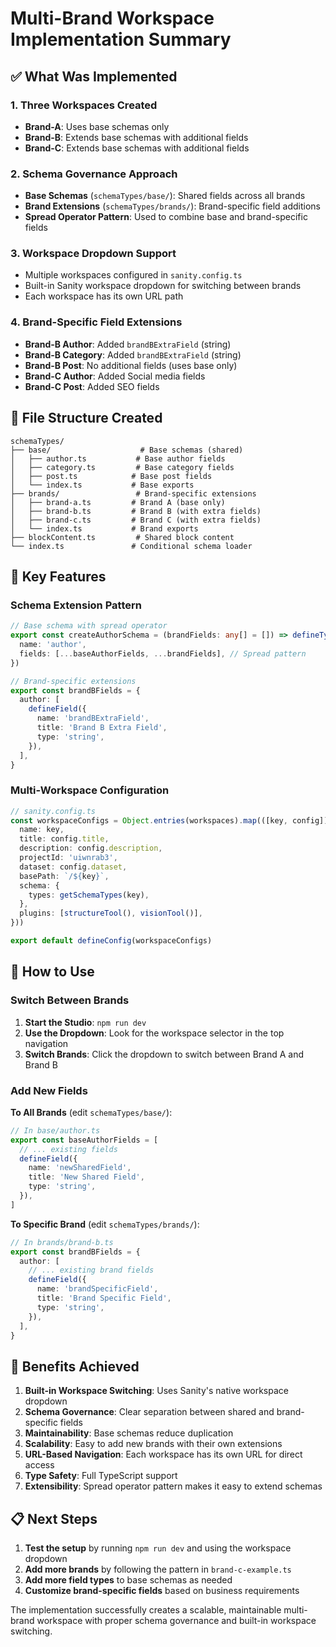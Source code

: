 # Multi-Brand Workspace Implementation Summary

## ✅ What Was Implemented

### 1. **Three Workspaces Created**
- **Brand-A**: Uses base schemas only
- **Brand-B**: Extends base schemas with additional fields
- **Brand-C**: Extends base schemas with additional fields

### 2. **Schema Governance Approach**
- **Base Schemas** (`schemaTypes/base/`): Shared fields across all brands
- **Brand Extensions** (`schemaTypes/brands/`): Brand-specific field additions
- **Spread Operator Pattern**: Used to combine base and brand-specific fields

### 3. **Workspace Dropdown Support**
- Multiple workspaces configured in `sanity.config.ts`
- Built-in Sanity workspace dropdown for switching between brands
- Each workspace has its own URL path

### 4. **Brand-Specific Field Extensions**
- **Brand-B Author**: Added `brandBExtraField` (string)
- **Brand-B Category**: Added `brandBExtraField` (string)
- **Brand-B Post**: No additional fields (uses base only)
- **Brand-C Author**: Added Social media fields
- **Brand-C Post**: Added SEO fields


## 📁 File Structure Created

```
schemaTypes/
├── base/                    # Base schemas (shared)
│   ├── author.ts           # Base author fields
│   ├── category.ts         # Base category fields
│   ├── post.ts            # Base post fields
│   └── index.ts           # Base exports
├── brands/                 # Brand-specific extensions
│   ├── brand-a.ts         # Brand A (base only)
│   ├── brand-b.ts         # Brand B (with extra fields)
│   ├── brand-c.ts         # Brand C (with extra fields)
│   └── index.ts           # Brand exports
├── blockContent.ts         # Shared block content
└── index.ts               # Conditional schema loader
```

## 🔧 Key Features

### Schema Extension Pattern
```typescript
// Base schema with spread operator
export const createAuthorSchema = (brandFields: any[] = []) => defineType({
  name: 'author',
  fields: [...baseAuthorFields, ...brandFields], // Spread pattern
})

// Brand-specific extensions
export const brandBFields = {
  author: [
    defineField({
      name: 'brandBExtraField',
      title: 'Brand B Extra Field',
      type: 'string',
    }),
  ],
}
```

### Multi-Workspace Configuration
```typescript
// sanity.config.ts
const workspaceConfigs = Object.entries(workspaces).map(([key, config]) => ({
  name: key,
  title: config.title,
  description: config.description,
  projectId: 'uiwnrab3',
  dataset: config.dataset,
  basePath: `/${key}`,
  schema: {
    types: getSchemaTypes(key),
  },
  plugins: [structureTool(), visionTool()],
}))

export default defineConfig(workspaceConfigs)
```

## 🚀 How to Use

### Switch Between Brands
1. **Start the Studio**: `npm run dev`
2. **Use the Dropdown**: Look for the workspace selector in the top navigation
3. **Switch Brands**: Click the dropdown to switch between Brand A and Brand B

### Add New Fields

**To All Brands** (edit `schemaTypes/base/`):
```typescript
// In base/author.ts
export const baseAuthorFields = [
  // ... existing fields
  defineField({
    name: 'newSharedField',
    title: 'New Shared Field',
    type: 'string',
  }),
]
```

**To Specific Brand** (edit `schemaTypes/brands/`):
```typescript
// In brands/brand-b.ts
export const brandBFields = {
  author: [
    // ... existing brand fields
    defineField({
      name: 'brandSpecificField',
      title: 'Brand Specific Field',
      type: 'string',
    }),
  ],
}
```

## 🎯 Benefits Achieved

1. **Built-in Workspace Switching**: Uses Sanity's native workspace dropdown
2. **Schema Governance**: Clear separation between shared and brand-specific fields
3. **Maintainability**: Base schemas reduce duplication
4. **Scalability**: Easy to add new brands with their own extensions
5. **URL-Based Navigation**: Each workspace has its own URL for direct access
6. **Type Safety**: Full TypeScript support
7. **Extensibility**: Spread operator pattern makes it easy to extend schemas

## 📋 Next Steps

1. **Test the setup** by running `npm run dev` and using the workspace dropdown
2. **Add more brands** by following the pattern in `brand-c-example.ts`
3. **Add more field types** to base schemas as needed
4. **Customize brand-specific fields** based on business requirements

The implementation successfully creates a scalable, maintainable multi-brand workspace with proper schema governance and built-in workspace switching. 